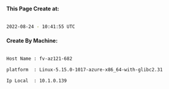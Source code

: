 
   
#### This Page Create at:

```bash

2022-08-24 - 10:41:55 UTC

```

#### Create By Machine:

```bash

Host Name : fv-az121-682

platform  : Linux-5.15.0-1017-azure-x86_64-with-glibc2.31

Ip Local  : 10.1.0.139

```

